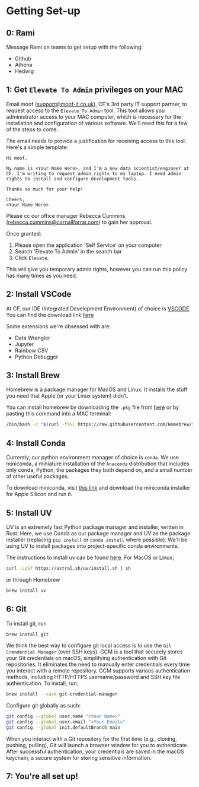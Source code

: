 # Getting Set-up

## 0: Rami

Message Rami on teams to get setup with the following:
- Github
- Athena
- Hedwig

## 1: Get `Elevate To Admin` privileges on your MAC

Email moof (support@moof-it.co.uk), CF's 3rd party IT support partner, to request access to the `Elevate To Admin` tool. This tool allows you administrator access to your MAC computer, which is necessary for the installation and configuration of various software. We'll need this for a few of the steps to come.

The email needs to provide a justification for receiving access to this tool. Here's a simple template:

```
Hi moof,

My name is <Your Name Here>, and I'm a new data scientist/engineer at CF. I'm writing to request admin rights to my laptop. I need admin rights to install and configure development tools. 

Thanks so much for your help!

Cheers,
<Your Name Here>
```

Please cc our office manager Rebecca Cummins (rebecca.cummins@carnallfarrar.com) to gain her approval.

Once granted:
1. Please open the application 'Self Service' on your computer
2. Search 'Elevate To Admin' in the search bar
3. Click `Elevate`.

This will give you temporary admin rights, however you can run this policy has many times as you need.


## 2: Install VSCode

At CF, our IDE (Integrated Development Environment) of choice is [VSCODE](https://code.visualstudio.com/).
You can find the download link [here](https://code.visualstudio.com/download#)

Some extensions we're obsessed with are:
- Data Wrangler
- Jupyter
- Rainbow CSV
- Python Debugger


## 3: Install Brew

Homebrew is a package manager for MacOS and Linux. It installs the stuff you need that Apple (or your Linux system) didn’t.

You can install homebrew by downloading the `.pkg` file from [here](https://brew.sh/) or by pasting this command into a MAC terminal:

```bash
/bin/bash -c "$(curl -fsSL https://raw.githubusercontent.com/Homebrew/install/HEAD/install.sh)"
```

## 4: Install Conda

Currently, our python environment manager of choice is `conda`. We use miniconda, a miniature installation of the `Anaconda` distribution that includes only conda, Python, the packages they both depend on, and a small number of other useful packages.

To download miniconda, visit [this link](https://www.anaconda.com/download/success) and download the miniconda installer for Apple Silicon and run it.


## 5: Install UV

UV is an extremely fast Python package manager and installer, written in Rust.
Here, we use Conda as our package manager and UV as the package installer (replacing `pip install` or `conda install` where possible). We'll be using UV to install packages into project-specific conda environments.

The instructions to install uv can be found [here](https://docs.astral.sh/uv/#getting-started). For MacOS or Linux;

```bash
curl -LsSf https://astral.sh/uv/install.sh | sh
```

or through Homebrew

```bash
brew install uv
```

## 6: Git

To install git, run

```bash
brew install git
```

We think the best way to configure git local access is to use the `Git Crendential Manager` (over SSH keys). GCM is a tool that securely stores your Git credentials on macOS, simplifying authentication with Git repositories. It eliminates the need to manually enter credentials every time you interact with a remote repository. GCM supports various authentication methods, including HTTP/HTTPS username/password and SSH key file authentication. To install, run:

```bash
brew install --cask git-credential-manager
```

Configure git globally as such:

```bash
git config --global user.name "<Your Name>"
git config --global user.email "<Your Email>"
git config --global init.defaultBranch main
```

When you interact with a Git repository for the first time (e.g., cloning, pushing, pulling), Git will launch a browser window for you to authenticate. After successful authentication, your credentials are saved in the macOS keychain, a secure system for storing sensitive information. 


## 7: You're all set up!